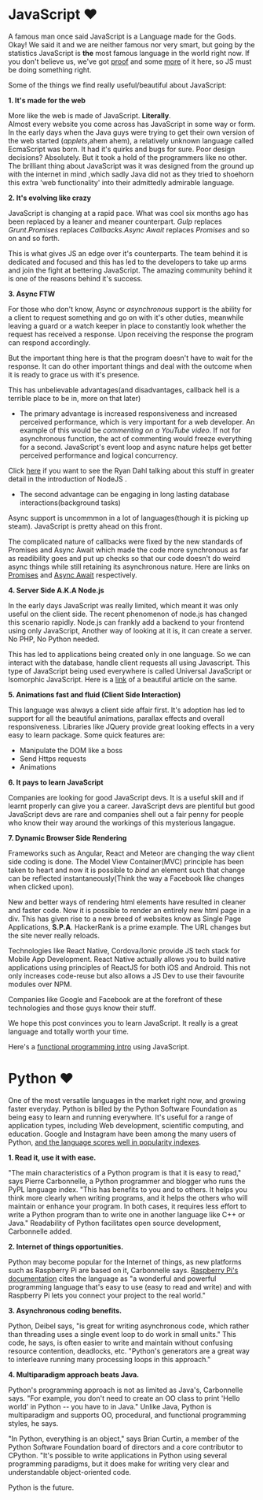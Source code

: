 # JavaScript &#10084;
A famous man once said JavaScript is a Language made for the Gods.  
Okay! We said  it and we are neither famous nor very smart, but going by the statistics JavaScript is **the** most famous language in the world right now. If you don't believe us, we've got [proof](http://www.eweek.com/developer/javascript-most-popular-language-stack-overflow-report.html) and some [more](http://www.modulecounts.com/) of it here, so JS must be doing something right.

Some of the things we find really useful/beautiful about JavaScript:

**1. It's made for the web**

More like the web is made of JavaScript. **Literally**.  
Almost every website you come across has JavaScript in some way or form. In the early days when the Java guys were trying to get their own version of the web started (*applets*,ahem ahem), a relatively unknown language called EcmaScript was born. It had it's quirks and bugs for sure. Poor design decisions? Absolutely. But it took a hold of the programmers like no other.  
The brilliant thing about JavaScript was it was designed from the ground up with the internet in mind ,which sadly Java did not as they tried to shoehorn this extra 'web functionality' into their admittedly admirable language.

**2. It's evolving like crazy**

JavaScript is changing at a rapid pace. What was cool six months ago has been replaced by a leaner and meaner counterpart. *Gulp* replaces *Grunt*.*Promises* replaces *Callbacks*.*Async Await* replaces *Promises* and so on and so forth.

This is what gives JS an edge over it's counterparts. The team behind it is dedicated and focused and this has led to the developers to take up arms and join the fight at bettering JavaScript. The amazing community behind it is one of the reasons behind it's success.

**3. Async FTW**

For those who don't know, Async or *asynchronous* support is the ability for a client to request something and go on with it's other duties, meanwhile leaving a guard or a watch keeper in place to constantly look whether the request has received a response. Upon receiving the response the program can respond accordingly.

But the important thing here is that the program doesn't have to wait for the response. It can do other important things and deal with the outcome when it is ready to grace us with it's presence.

This has unbelievable advantages(and disadvantages, callback hell is a terrible place to be in, more on that later)

* The primary advantage is increased responsiveness and  increased perceived performance, which is very important for a web developer. An example of this would be *commenting on a YouTube video*. If not for asynchronous function, the act of commenting would freeze everything for a second. JavaScript's event loop and async nature helps get better perceived performance and logical concurrency.

Click [here](https://www.youtube.com/watch?v=ztspvPYybIY) if you want to see the Ryan Dahl talking about this stuff in greater detail in the introduction of NodeJS .

* The second advantage can be engaging in long lasting database interactions(background tasks)

Async support is uncommmon in a lot of languages(though it is picking up steam). JavaScript is pretty ahead on this front.

The complicated nature of callbacks were fixed by the new standards of Promises and Async Await which made the code more synchronous as far as readibility goes and put up checks so that our code doesn't do weird async things while still retaining its asynchronous nature. Here are links on [Promises](https://www.toptal.com/javascript/javascript-promises) and [Async Await](https://www.twilio.com/blog/2015/10/asyncawait-the-hero-javascript-deserved.html) respectively.

**4. Server Side A.K.A Node.js**

In the early days JavaScript was really limited, which meant it was only useful on the client side. The recent phenomenon of node.js has changed this scenario rapidly. Node.js can frankly add a backend to your frontend using only JavaScript, Another way of looking at it is, it can create a server.
No PHP, No Python needed.

This has led to applications being created only in one language. So we can interact with the database, handle client requests all using Javascript.
This type of JavaScript being used everywhere is called Universal JavaScript or Isomorphic JavaScript. Here is a [link](https://medium.com/@mjackson/universal-javascript-4761051b7ae9#.jyg0exgy5) of a beautiful article on the same.

**5. Animations fast and fluid (Client Side Interaction)**

This language was always a client side affair first. It's adoption has led to support for all the beautiful animations, parallax effects and overall responsiveness.
Libraries like JQuery provide great looking effects in a very easy to learn package.
Some quick features are:

* Manipulate the DOM like a boss
* Send Https requests
* Animations


**6. It pays to learn JavaScript**

Companies are looking for good JavaScript devs. It is a useful skill and if learnt properly can give you a career. JavaScript devs are plentiful but good JavaScript devs are rare and companies shell out a fair penny for people who know their way around the workings of this mysterious langague.

**7. Dynamic Browser Side Rendering**

Frameworks such as Angular, React and Meteor are changing the way client side coding is done. The Model View Container(MVC) principle has been taken to heart and now it is possible to *bind* an element such that change can be reflected instantaneously(Think the way a Facebook like changes when clicked upon).

New and better ways of rendering html elements have resulted in cleaner and faster code. Now it is possible to render an entirely new html page in a div.
This has given rise to a new breed of websites know as Single Page Applications, **S.P.A**. HackerRank is a prime example. The URL changes but the site never really reloads.

Technologies like React Native, Cordova/Ionic provide JS tech stack for Mobile App Development. React Native actually allows you to build native applications using principles of ReactJS for both iOS and Android. This not only increases code-reuse but also allows a JS Dev to use their favourite modules over NPM.

 Companies like Google and Facebook are at the forefront of these technologies and those guys know their stuff.

 We hope this post convinces you to learn JavaScript. It really is a great language and totally worth your time.
 
 Here's a [functional programming intro](https://www.youtube.com/watch?v=e-5obm1G_FY) using JavaScript.
 
# Python &#10084;
 
 One of the most versatile languages in the market right now, and growing faster everyday. Python is billed by the Python Software Foundation as being easy to learn and running everywhere. It's useful for a range of application types, including Web development, scientific computing, and education. Google and Instagram have been among the many users of Python, [and the language scores well in popularity indexes](http://www.codingdojo.com/blog/9-most-in-demand-programming-languages-of-2016/).
 
**1. Read it, use it with ease.**

 "The main characteristics of a Python program is that it is easy to read," says Pierre Carbonnelle, a Python programmer and blogger who runs the PyPL language index. "This has benefits to you and to others. It helps you think more clearly when writing programs, and it helps the others who will maintain or enhance your program. In both cases, it requires less effort to write a Python program than to write one in another language like C++ or Java." Readability of Python facilitates open source development, Carbonnelle added.
 
**2. Internet of things opportunities.**
 
 Python may become popular for the Internet of things, as new platforms such as Raspberry Pi are based on it, Carbonnelle says. [Raspberry Pi's documentation](https://www.raspberrypi.org/documentation/usage/python/) cites the language as "a wonderful and powerful programming language that's easy to use (easy to read and write) and with Raspberry Pi lets you connect your project to the real world."

**3. Asynchronous coding benefits.**

Python, Deibel says, "is great for writing asynchronous code, which rather than threading uses a single event loop to do work in small units." This code, he says, is often easier to write and maintain without confusing resource contention, deadlocks, etc. "Python's generators are a great way to interleave running many processing loops in this approach." 

**4. Multiparadigm approach beats Java.**

Python's programming approach is not as limited as Java's, Carbonnelle says. "For example, you don't need to create an OO class to print 'Hello world' in Python -- you have to in Java." Unlike Java, Python is multiparadigm and supports OO, procedural, and functional programming styles, he says.

"In Python, everything is an object," says Brian Curtin, a member of the Python Software Foundation board of directors and a core contributor to CPython. "It's possible to write applications in Python using several programming paradigms, but it does make for writing very clear and understandable object-oriented code.

Python is the future.
